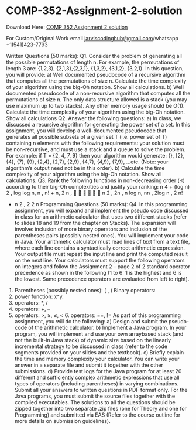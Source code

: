 # COMP-352-Assignment-2-solution

Download Here: [COMP 352 Assignment 2 solution](https://jarviscodinghub.com/assignment/comp-352-assignment-2-solution/)

For Custom/Original Work email jarviscodinghub@gmail.com/whatsapp +1(541)423-7793

Written Questions (50 marks):
Q1. Consider the problem of generating all the possible permutations of length n. For example, the
permutations of length 3 are: {1,2,3}, {2,1,3},{2,3,1}, {1,3,2}, {3,1,2}, {3,2,1}. In this question,
you will provide:
a) Well documented pseudocode of a recursive algorithm that computes all the permutations of
size n. Calculate the time complexity of your algorithm using the big-Oh notation. Show all
calculations.
b) Well documented pseudocode of a non-recursive algorithm that computes all the permutations
of size n. The only data structure allowed is a stack (you may use maximum up to two stacks).
Any other memory usage should be O(1). Calculate the time complexity of your algorithm using
the big-Oh notation. Show all calculations
Q2. Answer the following questions:
a) In class, we discussed a recursive algorithm for generating the power set of a set. In this
assignment, you will develop a well-documented pseudocode that generates all possible
subsets of a given set T (i.e. power set of T) containing n elements with the following
requirements: your solution must be non-recursive, and must use a stack and a queue to solve
the problem. For example: if T = {2, 4, 7, 9} then your algorithm would generate: {}, {2}, {4},
{7}, {9}, {2,4}, {2,7}, {2,9}, {4,7}, {4,9}, {7,9}, …etc. (Note: your algorithm’s output need
not be in this order).
b) Calculate the time complexity of your algorithm using the big-Oh notation. Show all
calculations.
Q3. Rank the following functions in non-decreasing order (≤) according to their big-Oh complexities
and justify your ranking:
n
4 + (log n)
2
, log log n,
n , n! + n,
2
n
, 





n
2
, 2n
, n log n, nn
, 2log n
, 2
n!
+ n
2
, 2
2
n
Programming Questions (50 marks):
Q4. In this programming assignment, you will expand and implement the pseudo code discussed in
class for an arithmetic calculator that uses two different stacks (refer to slides 18 and 19 from the
chapter on Stacks). The expansion will involve: inclusion of more binary operators and inclusion of
the parentheses pairs (possibly nested ones). You will implement your code in Java. Your arithmetic
calculator must read lines of text from a text file, where each line contains a syntactically correct
arithmetic expression. Your output file must repeat the input line and print the computed result on
the next line. Your calculators must support the following operators on integers and follow the
Assignment 2 – page 2 of 2
standard operator precedence as shown in the following (1 to 6: 1 is the highest and 6 is the lowest.
Same precedence operators are evaluated from left to right).
1. Parentheses (possibly nested ones): ( , )
Binary operators:
2. power function: x^y.
3. operators: *, /
4. operators: +, –
5. operators: >, ≥, ≤, < 6. operators: ==, != As part of this programming assignment, you will do the following: a) Design and submit the pseudo-code of the arithmetic calculator. b) Implement a Java program. In your program, you will implement and use your own arraybased stack (and not the built-in Java stack) of dynamic size based on the linearly incremental strategy to be discussed in class (refer to the code segments provided on your slides and the textbook). c) Briefly explain the time and memory complexity your calculator. You can write your answer in a separate file and submit it together with the other submissions. d) Provide test logs for the Java program for at least 20 different and sufficiently complex arithmetic expressions that use all types of operators (including parentheses) in varying combinations. Submit all your answers to written questions in PDF format only. For the Java programs, you must submit the source files together with the compiled executables. The solutions to all the questions should be zipped together into two separate .zip files (one for Theory and one for Programming) and submitted via EAS (Refer to the course outline for more details on submission guidelines).
